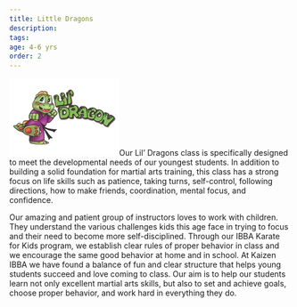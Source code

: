 ```yaml
---
title: Little Dragons
description:
tags:
age: 4-6 yrs
order: 2
---
```



![](/uploads/versions/dragons---x----197-140x---.png)Our Lil’ Dragons class is specifically designed to meet the developmental needs of our youngest students. In addition to building a solid foundation for martial arts training, this class has a strong focus on life skills such as patience, taking turns, self-control, following directions, how to make friends, coordination, mental focus, and confidence.

Our amazing and patient group of instructors loves to work with children. They understand the various challenges kids this age face in trying to focus and their need to become more self-disciplined. Through our IBBA Karate for Kids program, we establish clear rules of proper behavior in class and we encourage the same good behavior at home and in school. At Kaizen IBBA we have found a balance of fun and clear structure that helps young students succeed and love coming to class. Our aim is to help our students learn not only excellent martial arts skills, but also to set and achieve goals, choose proper behavior, and work hard in everything they do.